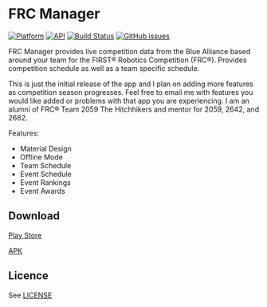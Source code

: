 # FRC Manager
[![Platform](https://img.shields.io/badge/platform-android-green.svg)](http://developer.android.com/index.html)
[![API](https://img.shields.io/badge/API-15%2B-brightgreen.svg?style=flat)](https://android-arsenal.com/api?level=15)
[![Build Status](https://travis-ci.org/AquaMorph/FRC-Manager.svg)](https://travis-ci.org/AquaMorph/FRC-Manager)
[![GitHub issues](https://img.shields.io/github/issues/AquaMorph/FRC-Manager.svg)](https://github.com/AquaMorph/FRC-Manager/issues)

FRC Manager provides live competition data from the Blue Alliance based around your team for the FIRST® Robotics Competition (FRC®). Provides competition schedule as well as a team specific schedule.

This is just the initial release of the app and I plan on adding more features as competition season progresses. Feel free to email me with features you would like added or problems with that app you are experiencing. I am an alumni of FRC® Team 2059 The Hitchhikers and mentor for 2059, 2642, and 2682.

Features:

 - Material Design
 - Offline Mode
 - Team Schedule
 - Event Schedule
 - Event Rankings
 - Event Awards


## Download
[Play Store](https://play.google.com/store/apps/details?id=com.aquamorph.frcmanager)

[APK](https://github.com/AquaMorph/FRC-Manager/releases)

## Licence
See [LICENSE](https://github.com/AquaMorph/FRC-Manager/blob/master/LICENSE) 